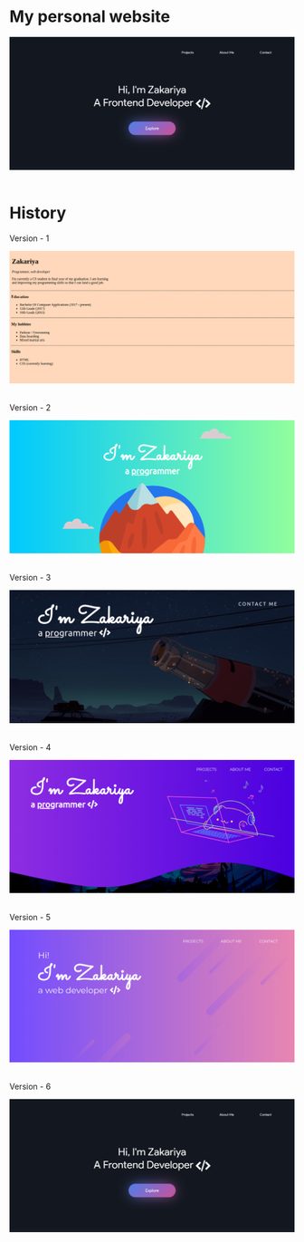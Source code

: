 # **My personal website**

<a href="https://zakariyaq313.github.io/my_website/" target="_blank"><img src="images/version-6.png"></a>
&nbsp;

# **History**

Version - 1

![Version 1](images/version-1.png)
&nbsp;

Version - 2

![Version 2](images/version-2.png)
&nbsp;

Version - 3

![Version 3](images/version-3.png)
&nbsp;

Version - 4

![Version 4](images/version-4.png)
&nbsp;

Version - 5

![Version 5](images/version-5.png)
&nbsp;

Version - 6

![Version 6](images/version-6.png)
